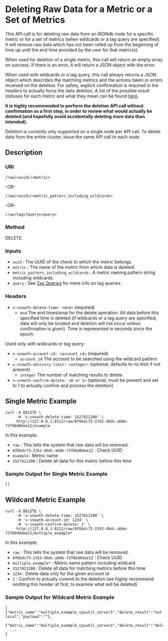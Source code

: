 # Deleting Raw Data for a Metric or a Set of Metrics

This API call is for deleting raw data from an IRONdb node for a specific metric or for a set of metrics (when wildcards or a tag query are specified). It will remove raw data which has not been rolled up from the beginning of time up until the end time provided by the user for that metric(s).

When used for deletion of a single metric, this call will return an empty array on success. If there is an error, it will return a JSON object with the error.

When used with wildcards or a tag query, this call always returns a JSON object which describes the matching metrics and the actions taken or errors received on the deletion.  For safety, explicit confirmation is required in the headers to actually force the data deletion.
A list of the possible result statuses for each metric and what they mean can be found [here](/data-deletion-statuses.md).

**It is highly recommended to perform the deletion API call without confirmation as a first step, in order to review what would actually be deleted (and hopefully avoid accidentally deleting more data than intended).**

Deletion is currently only supported on a single node per API call.  To delete data from the entire cluster, issue the same API call to each node.

## Description

### URI

`/raw/<uuid>/<metric>`

-OR-

`/raw/<uuid>/<metric_pattern_including_wildcards>`

-OR-

`/raw/tags?query=<query>`

### Method

DELETE

### Inputs

 * `uuid` : The UUID of the check to which the metric belongs.
 * `metric` : The name of the metric from which data is deleted.
 * `metric_pattern_including_wildcards` : A metric naming pattern string including wildcards.
 * `query` : See [Tag Queries](/tag-queries.md) for more info on tag queries.

### Headers

 * `x-snowth-delete-time: <end>` (required)
   * `end` The end timestamp for the delete operation. All data before this specified time is deleted (if wildcards or a tag query are specified, data will only be located and deletion will not occur unless confirmation is given). Time is represented in seconds since the epoch.

Used only with wildcards or tag query:
 * `x-snowth-account-id: <account_id>` (required)
   * `account_id` The account to be searched using the wildcard pattern
 * `x-snowth-advisory-limit: <integer>` (optional, defaults to no limit if not present)
   * `integer` The number of matching results to delete
 * `x-snowth-confirm-delete: <0 or 1>` (optional, must be present and set to 1 to actually confirm and process the deletion)

## Single Metric Example

```
curl -X DELETE \
     -H 'x-snowth-delete-time: 1527811200' \
     http://127.0.0.1:8112/raw/6f6bdc73-2352-4bdc-ab0e-72f66d0dee12/example
```

In this example:

 * `raw` : This tells the system that raw data will be removed.
 * `6f6bdc73-2352-4bdc-ab0e-72f66d0dee12` : Check UUID
 * `example` : Metric name
 * `1527811200` : Delete all data for this metric before this time

### Sample Output for Single Metric Example

```
[]
```

## Wildcard Metric Example

```
curl -X DELETE \
     -H 'x-snowth-delete-time: 1527811200' \
     -H 'x-snowth-account-id: 1234' \
     -H 'x-snowth-confirm-delete: 1' \
     http://127.0.0.1:8112/raw/6f6bdc73-2352-4bdc-ab0e-72f66d0dee12/multiple_example*
```

In this example:

 * `raw` : This tells the system that raw data will be removed.
 * `6f6bdc73-2352-4bdc-ab0e-72f66d0dee12` : Check UUID
 * `multiple_example*` : Metric name pattern including wildcard
 * `1527811200` : Delete all data for matching metrics before this time
 * `1234` : Delete data only for the given account id
 * `1` : Confirm to actually commit to the deletion (we highly recommend omitting this header at first, to examine what will be deleted)

### Sample Output for Wildcard Metric Example

```
[ {"metric_name":"multiple_example_cpuutil_server1","delete_result":"not local","payload":""},
  {"metric_name":"multiple_example_cpuutil_server2","delete_result":"deleted","payload":""},
  ...
]
```
